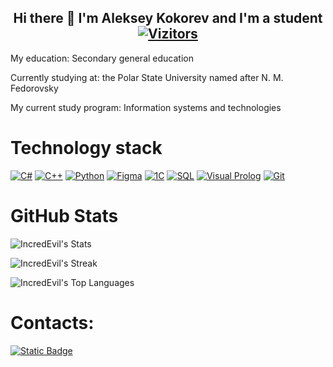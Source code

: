 <div align="center">
  
## Hi there 👋 I'm Aleksey Kokorev and I'm a student [![Vizitors](https://u8views.com/api/v1/github/profiles/184508769/views/day-week-month-total-count.svg)](https://u8views.com/github/IncredEvil)

</div>

My education: Secondary general education

Currently studying at: the Polar State University named after N. M. Fedorovsky

My current study program: Information systems and technologies

# Technology stack

[![C#](https://img.shields.io/badge/c%23-%23003A6D.svg?style=for-the-badge&logo=c-sharp&logoColor=white)](https://learn.microsoft.com/ru-ru/dotnet/csharp/)
[![C++](https://img.shields.io/badge/c%2B%2B-%2300599C.svg?style=for-the-badge&logo=c%2B%2B&logoColor=white)](https://learn.microsoft.com/ru-ru/cpp/cpp/?view=msvc-170)
[![Python](https://img.shields.io/badge/Python-yellow?style=for-the-badge&logo=python&logoColor=white)](https://www.python.org/)
[![Figma](https://img.shields.io/badge/Figma-FFFFFF.svg?style=for-the-badge&logo=figma&logoColor=000000&color=FFFFFF&labelColor=FFFFFF)](https://www.figma.com/)
[![1C](https://img.shields.io/badge/1C:Enterprise-red?style=for-the-badge&logoColor=white)](https://1c.ru/)
[![SQL](https://img.shields.io/badge/SQL-blue?style=for-the-badge&logo=postgresql&logoColor=white)](https://www.postgresql.org/)
[![Visual Prolog](https://img.shields.io/badge/Visual_Prolog-%2396005F.svg?style=for-the-badge&logo=visual-studio&logoColor=white)](https://www.visual-prolog.com/)
[![Git](https://img.shields.io/badge/Git-orange?style=for-the-badge&logo=git&logoColor=white)](https://git-scm.com/)

# GitHub Stats

![IncredEvil's Stats](https://github-readme-stats.vercel.app/api?username=IncredEvil&theme=tokyonight&show_icons=true&hide_border=false&count_private=true)

![IncredEvil's Streak](https://github-readme-streak-stats.herokuapp.com/?user=IncredEvil&theme=tokyonight&hide_border=false)

![IncredEvil's Top Languages](https://github-readme-stats.vercel.app/api/top-langs/?username=IncredEvil&theme=tokyonight&show_icons=true&hide_border=false&layout=compact)

# Contacts:

[![Static Badge](https://img.shields.io/badge/telegram-lesha999333-blue)](https://t.me/lesha999333)

<!--
**IncredEvil/IncredEvil** is a ✨ _special_ ✨ repository because its `README.md` (this file) appears on your GitHub profile.

Here are some ideas to get you started:

- 🔭 I’m currently working on ...
- 🌱 I’m currently learning ...	
- 👯 I’m looking to collaborate on ...
- 🤔 I’m looking for help with ...
- 💬 Ask me about ...
- 📫 How to reach me: ...
- 😄 Pronouns: ...
- ⚡ Fun fact: ...
-->
